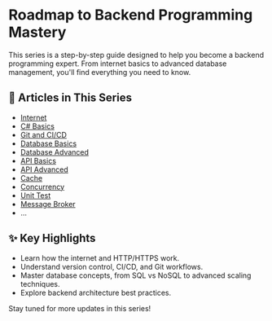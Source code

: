 # Roadmap to Backend Programming Mastery

This series is a step-by-step guide designed to help you become a backend programming expert. From internet basics to advanced database management, you'll find everything you need to know.

## 📂 Articles in This Series

- [Internet](01_Internet_CN.md)
- [C# Basics](02_C#_Basics_CN.md)
- [Git and CI/CD](03_Git_CICD_CN.md)
- [Database Basics](04_Database_Basics_CN.md)
- [Database Advanced](05_Database_Advanced_CN.md)
- [API Basics](06_API_Basics_CN.md)
- [API Advanced](07_API_Advanced_CN.md)
- [Cache](08_Cache_CN.md)
- [Concurrency](09_Concurrency_CN.md)
- [Unit Test](10_UnitTest_CN.md)
- [Message Broker](11_Message_Broker_CN.md)
- ...

## ✨ Key Highlights

- Learn how the internet and HTTP/HTTPS work.
- Understand version control, CI/CD, and Git workflows.
- Master database concepts, from SQL vs NoSQL to advanced scaling techniques.
- Explore backend architecture best practices.

Stay tuned for more updates in this series!
